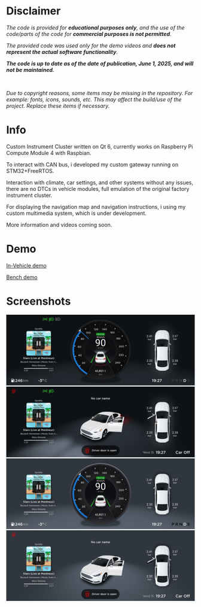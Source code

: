 # Disclaimer
*The code is provided for **educational purposes only**, and the use of the code/parts of the code for **commercial purposes is not permitted**.*

*The provided code was used only for the demo videos and **does not represent the actual software functionality**.*

***The code is up to date as of the date of publication, June 1, 2025, and will not be maintained.***

<br/>

*Due to copyright reasons, some items may be missing in the repository. For example: fonts, icons, sounds, etc.
This may affect the build/use of the project. Replace these items if necessary.*

# Info
Custom Instrument Cluster written on Qt 6, currently works on Raspberry Pi Compute Module 4 with Raspbian.

To interact with CAN bus, i developed my custom gateway running on STM32+FreeRTOS.

Interaction with climate, car settings, and other systems without any issues, there are no DTCs in vehicle modules, full emulation of the original factory instrument cluster.

For displaying the navigation map and navigation instructions, i using my custom multimedia system, which is under development.

More information and videos coming soon.
# Demo
[In-Vehicle demo](https://youtu.be/5xK9Aua130s "In-Vehicle demo")

[Bench demo](https://youtu.be/i1HMDwnfqPg "Bench demo")
# Screenshots
![](screenshots/night_On.png)
![](screenshots/night_Off.png)
![](screenshots/day_On.png)
![](screenshots/day_Off.png)
